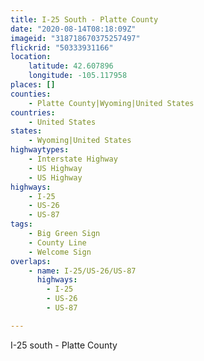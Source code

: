 ```yaml
---
title: I-25 South - Platte County
date: "2020-08-14T08:18:09Z"
imageid: "318718670375257497"
flickrid: "50333931166"
location:
    latitude: 42.607896
    longitude: -105.117958
places: []
counties:
    - Platte County|Wyoming|United States
countries:
    - United States
states:
    - Wyoming|United States
highwaytypes:
    - Interstate Highway
    - US Highway
    - US Highway
highways:
    - I-25
    - US-26
    - US-87
tags:
    - Big Green Sign
    - County Line
    - Welcome Sign
overlaps:
    - name: I-25/US-26/US-87
      highways:
        - I-25
        - US-26
        - US-87

---
```

I-25 south - Platte County
